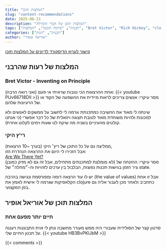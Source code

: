 ```yaml
---
title: "המלצות תוכן"
slug: "content-recommendations"
date: 2025-06-21
description: "המלצות תוכן של חברי הקהילה"
tags: ["תכנות", "פיתוח תוכנה", "המלצות", "Bret Victor", "Rich Hickey", "clojure"]
categories: ["תכנות", "הגות"]
author: "אוריאל אופיר"
---
```


<a href="https://discord.gg/rRceDRh9Qw" target="_blank" rel="noopener noreferrer">קישור לערוץ הדיסקורד לדיונים על המלצות תוכן</a>

## המלצות של רעות שהרבני

### Bret Victor - Inventing on Principle

אחת ההרצאות הכי טובות שראיתי אי פעם (ואני רואה הרבה):
{{< youtube PUv66718DII >}}
מסר עיקרי: אנשים צריכים לראות מיידית את ההשפעה של הקוד או של הרעיונות שלהם.

שינתה לי מאוד את החשיבה כמתכנתת וגרמה לי לחשוב על ממשקים לאנשים ולא למכונות ולהיות משוחדת מאוד לטובת תצוגה ויזואלית של כל דבר אפשרי (כי אנחנו קולטים מהעיניים בשניה מה שיקח לנו שעות וימים לקלוט אחרת).

### רי'ץ היקי
ממליצה גם על כל התוכן של ריץ׳ היקי (בערך ~10 הרצאות),  
אבל הזכירו לי היום את ההרצאה הנהדרת הזו:  
<a href="https://www.infoq.com/presentations/Are-We-There-Yet-Rich-Hickey/" target="_blank" rel="noopener noreferrer">Are We There Yet?</a>  
(לא מומלצת למתכנתים מתחילים, אבל זה גם לא מזיק כמובן)
מסר עיקרי: ההזנחה של ציר הזמן בגישות תכנות נפוצות, הבלבול בין ערכים לזהויות וה-״מחלה״ של state.

יש לו עוד הרצאה דומה ומפורסמת ונגישה בהרבה (the value of values) אבל זו אחת הקלאסיקות שגרמה לי אישית לאמץ את clojure כתחביב ולאחר מכן לעבור אליה גם בפן המקצועי.

## המלצות תוכן של אוריאל אופיר

### חיים יותר מפעם אחת
סרטון קצר של הסולידית שעבורי היה ממש מעורר מחשבה ונתן לי זווית התבוננות רעננה על תכנון החיים שלי.
{{< youtube HB3BvPKlJbM >}}

{{< comments >}}

